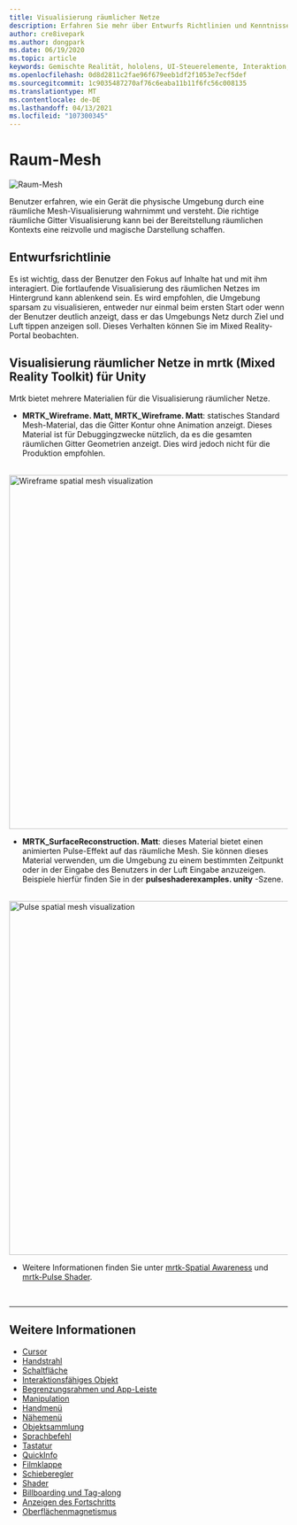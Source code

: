 ```yaml
---
title: Visualisierung räumlicher Netze
description: Erfahren Sie mehr über Entwurfs Richtlinien und Kenntnisse der physischen Umgebung mit räumlicher Gitter Visualisierung in mrtk.
author: cre8ivepark
ms.author: dongpark
ms.date: 06/19/2020
ms.topic: article
keywords: Gemischte Realität, hololens, UI-Steuerelemente, Interaktion, UI, UX, UX-Entwurf, räumliche Benutzeroberfläche, räumliche Interaktion, 3D-Benutzeroberfläche, 3D-UX, Mixed Reality-Headset, Windows Mixed Reality-Headset, Virtual Reality-Headset, hololens, mrtk, Mixed Reality Toolkit
ms.openlocfilehash: 0d8d2811c2fae96f679eeb1df2f1053e7ecf5def
ms.sourcegitcommit: 1c9035487270af76c6eaba11b11f6fc56c008135
ms.translationtype: MT
ms.contentlocale: de-DE
ms.lasthandoff: 04/13/2021
ms.locfileid: "107300345"
---
```

# <a name="spatial-mesh"></a>Raum-Mesh

![Raum-Mesh](images/MRTK_PulseShader_SpatialMesh.gif)

Benutzer erfahren, wie ein Gerät die physische Umgebung durch eine räumliche Mesh-Visualisierung wahrnimmt und versteht. Die richtige räumliche Gitter Visualisierung kann bei der Bereitstellung räumlichen Kontexts eine reizvolle und magische Darstellung schaffen.  

## <a name="design-guideline"></a>Entwurfsrichtlinie

Es ist wichtig, dass der Benutzer den Fokus auf Inhalte hat und mit ihm interagiert. Die fortlaufende Visualisierung des räumlichen Netzes im Hintergrund kann ablenkend sein. Es wird empfohlen, die Umgebung sparsam zu visualisieren, entweder nur einmal beim ersten Start oder wenn der Benutzer deutlich anzeigt, dass er das Umgebungs Netz durch Ziel und Luft tippen anzeigen soll. Dieses Verhalten können Sie im Mixed Reality-Portal beobachten.
<br>

## <a name="spatial-mesh-visualization-in-mrtk-mixed-reality-toolkit-for-unity"></a>Visualisierung räumlicher Netze in mrtk (Mixed Reality Toolkit) für Unity

Mrtk bietet mehrere Materialien für die Visualisierung räumlicher Netze.

- **MRTK_Wireframe. Matt, MRTK_Wireframe. Matt**: statisches Standard Mesh-Material, das die Gitter Kontur ohne Animation anzeigt. Dieses Material ist für Debuggingzwecke nützlich, da es die gesamten räumlichen Gitter Geometrien anzeigt. Dies wird jedoch nicht für die Produktion empfohlen.
<br>
<img src="images/SurfaceReconstruction.jpg" alt="Wireframe spatial mesh visualization" width="640px">

- **MRTK_SurfaceReconstruction. Matt**: dieses Material bietet einen animierten Pulse-Effekt auf das räumliche Mesh. Sie können dieses Material verwenden, um die Umgebung zu einem bestimmten Zeitpunkt oder in der Eingabe des Benutzers in der Luft Eingabe anzuzeigen. Beispiele hierfür finden Sie in der **pulseshaderexamples. unity** -Szene.
<br>
<img src="images/MRTK_SRMesh_Pulse.jpg" alt="Pulse spatial mesh visualization" width="640px">

* Weitere Informationen finden Sie unter [mrtk-Spatial Awareness](https://docs.microsoft.com/windows/mixed-reality/mrtk-unity/features/spatial-awareness/spatial-awareness-getting-started) und [mrtk-Pulse Shader](https://docs.microsoft.com/windows/mixed-reality/mrtk-unity/features/experimental/pulse-shader).

<br>

---

## <a name="see-also"></a>Weitere Informationen

* [Cursor](cursors.md)
* [Handstrahl](point-and-commit.md)
* [Schaltfläche](button.md)
* [Interaktionsfähiges Objekt](interactable-object.md)
* [Begrenzungsrahmen und App-Leiste](app-bar-and-bounding-box.md)
* [Manipulation](direct-manipulation.md)
* [Handmenü](hand-menu.md)
* [Nähemenü](near-menu.md)
* [Objektsammlung](object-collection.md)
* [Sprachbefehl](voice-input.md)
* [Tastatur](keyboard.md)
* [QuickInfo](tooltip.md)
* [Filmklappe](slate.md)
* [Schieberegler](slider.md)
* [Shader](shader.md)
* [Billboarding und Tag-along](billboarding-and-tag-along.md)
* [Anzeigen des Fortschritts](progress.md)
* [Oberflächenmagnetismus](surface-magnetism.md)
